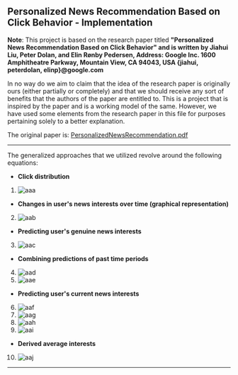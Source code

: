 ## Personalized News Recommendation Based on Click Behavior - Implementation

**Note**: This project is based on the research paper titled **"Personalized News Recommendation Based on Click Behavior" and is written by Jiahui Liu, Peter Dolan, and Elin Rønby Pedersen, 
Address:
Google Inc.
1600 Amphitheatre Parkway, Mountain View, CA 94043, USA
{jiahui, peterdolan, elinp}@google.com**

In no way do we aim to claim that the idea of the research paper is originally ours (either partially or completely) and that we should receive any sort of benefits that the authors of the paper are entitled to. This is a project that is inspired by the paper and is a working model of the same. However, we have used some elements from the research paper in this file for purposes pertaining solely to a better explanation.

The original paper is: [PersonalizedNewsRecommendation.pdf](https://github.com/vishalburman/Recommender_Engine_Google/files/2313475/35599.pdf)

-----------------------------------------------------------------------------------

The generalized approaches that we utilized revolve around the following equations:

- **Click distribution**
1. ![aaa](https://user-images.githubusercontent.com/23614555/44513168-3a89f080-a6da-11e8-810a-76162dd4c012.PNG)

- **Changes in user's news interests over time (graphical representation)**
2. ![aab](https://user-images.githubusercontent.com/23614555/44513170-3cec4a80-a6da-11e8-9012-c2970f7e74a3.PNG)

- **Predicting user's genuine news interests**
3. ![aac](https://user-images.githubusercontent.com/23614555/44513171-3d84e100-a6da-11e8-9012-69a238578f07.PNG)

- **Combining predictions of past time periods**
4. ![aad](https://user-images.githubusercontent.com/23614555/44513172-3d84e100-a6da-11e8-8c7e-da534216d20b.PNG)
5. ![aae](https://user-images.githubusercontent.com/23614555/44513173-3e1d7780-a6da-11e8-8e48-786ac0c4822a.PNG)

- **Predicting user's current news interests**
6. ![aaf](https://user-images.githubusercontent.com/23614555/44513174-3e1d7780-a6da-11e8-93ea-ef77eeb41a26.PNG)
7. ![aag](https://user-images.githubusercontent.com/23614555/44513175-3e1d7780-a6da-11e8-95a1-39ac9e9763e7.PNG)
8. ![aah](https://user-images.githubusercontent.com/23614555/44513176-3eb60e00-a6da-11e8-8f83-2d3b7b92240c.PNG)
9. ![aai](https://user-images.githubusercontent.com/23614555/44513167-3a89f080-a6da-11e8-84b1-ae99647e92c8.PNG)

- **Derived average interests**
10. ![aaj](https://user-images.githubusercontent.com/23614555/44513773-f5ff5480-a6db-11e8-9a96-3231d894a1bd.png)

-----------------------------------------------------------------------------------
